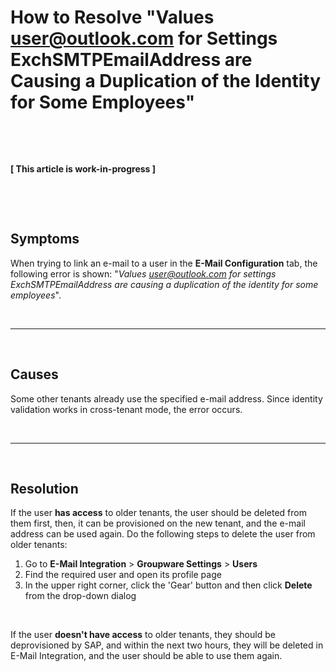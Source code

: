 # How to Resolve "Values user@outlook.com for Settings ExchSMTPEmailAddress are Causing a Duplication of the Identity for Some Employees" 

&nbsp;

&nbsp;

**[ This article is work-in-progress ]**

&nbsp;

&nbsp;

## Symptoms

When trying to link an e-mail to a user in the **E-Mail Configuration** tab, the following error is shown: "*Values user@outlook.com for settings ExchSMTPEmailAddress are causing a duplication of the identity for some employees*".

&nbsp;

* * *

&nbsp;

## Causes

Some other tenants already use the specified e-mail address. Since identity validation works in cross-tenant mode, the error occurs.

&nbsp;

* * *

&nbsp;

## Resolution 

If the user **has access** to older tenants, the user should be deleted from them first, then, it can be provisioned on the new tenant, and the e-mail address can be used again. Do the following steps to delete the user from older tenants:

1. Go to **E-Mail Integration** > **Groupware Settings** > **Users**
2. Find the required user and open its profile page
3. In the upper right corner, click the 'Gear' button and then click **Delete** from the drop-down dialog

&nbsp;

If the user **doesn't have access** to older tenants, they should be deprovisioned by SAP, and within the next two hours, they will be deleted in E-Mail Integration, and the user should be able to use them again.

<!-- "... to use them again" - to use what? older tenants for self deletion or new tenant?
who perform deletion - user or key user?
Deprovisioned by SAP support team or who? -->

&nbsp;

&nbsp;


